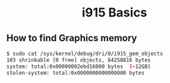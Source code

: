 <h1 style="text-align:center;"> i915 Basics</p>

## How to find Graphics memory

```bash
$ sudo cat /sys/kernel/debug/dri/0/i915_gem_objects
103 shrinkable [0 free] objects, 84258816 bytes
system: total:0x00000002ebd16000 bytes  (~12GB)
stolen-system: total:0x0000000000000000 bytes
```